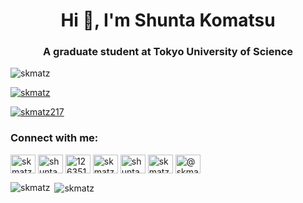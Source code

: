 <h1 align="center">Hi 👋, I'm Shunta Komatsu</h1>
<h3 align="center">A graduate student at Tokyo University of Science</h3>

<p align="left"> <img src="https://komarev.com/ghpvc/?username=skmatz&label=Profile%20views&color=0e75b6&style=flat" alt="skmatz" /> </p>

<p align="left"> <a href="https://github.com/ryo-ma/github-profile-trophy"><img src="https://github-profile-trophy.vercel.app/?username=skmatz" alt="skmatz" /></a> </p>

<p align="left"> <a href="https://twitter.com/skmatz217" target="blank"><img src="https://img.shields.io/twitter/follow/skmatz217?logo=twitter&style=for-the-badge" alt="skmatz217" /></a> </p>

<p align="left">
<h3 align="left">Connect with me:</h3>
<a href="https://twitter.com/skmatz217" target="blank"><img align="center" src="https://cdn.jsdelivr.net/npm/simple-icons@3.0.1/icons/twitter.svg" alt="skmatz217" height="30" width="40" /></a>
<a href="https://linkedin.com/in/shuntak217" target="blank"><img align="center" src="https://cdn.jsdelivr.net/npm/simple-icons@3.0.1/icons/linkedin.svg" alt="shuntak217" height="30" width="40" /></a>
<a href="https://stackoverflow.com/users/12635122" target="blank"><img align="center" src="https://cdn.jsdelivr.net/npm/simple-icons@3.0.1/icons/stackoverflow.svg" alt="12635122" height="30" width="40" /></a>
<a href="https://kaggle.com/skmatz" target="blank"><img align="center" src="https://cdn.jsdelivr.net/npm/simple-icons@3.0.1/icons/kaggle.svg" alt="skmatz" height="30" width="40" /></a>
<a href="https://fb.com/shuntak217" target="blank"><img align="center" src="https://cdn.jsdelivr.net/npm/simple-icons@3.0.1/icons/facebook.svg" alt="shuntak217" height="30" width="40" /></a>
<a href="https://instagram.com/skmatz217" target="blank"><img align="center" src="https://cdn.jsdelivr.net/npm/simple-icons@3.0.1/icons/instagram.svg" alt="skmatz217" height="30" width="40" /></a>
<a href="https://medium.com/@skmatz" target="blank"><img align="center" src="https://cdn.jsdelivr.net/npm/simple-icons@3.0.1/icons/medium.svg" alt="@skmatz" height="30" width="40" /></a>
</p>

<p><img align="left" src="https://github-readme-stats.vercel.app/api/top-langs/?username=skmatz&layout=compact" alt="skmatz" /></p>

<p>&nbsp;<img align="center" src="https://github-readme-stats.vercel.app/api?username=skmatz&show_icons=true" alt="skmatz" /></p>
